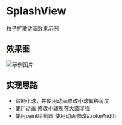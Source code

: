 # SplashView
粒子扩散动画效果示例
## 效果图
![示例图片](/SplashView/blob/master/app/sample/record_sample.gif)
## 实现思路
* 绘制小球，并使用动画修改小球偏移角度
* 使用动画 修改小球所在大圆半径
* 使用paint绘制圆 使用动画修改strokeWidth
